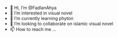 - 👋 Hi, I’m @FadlanAhya
- 👀 I’m interested in visual novel
- 🌱 I’m currently learning phyton
- 💞️ I’m looking to collaborate on islamic visual novel
- 📫 How to reach me ...

<!---
FadlanAhya/FadlanAhya is a ✨ special ✨ repository because its `README.md` (this file) appears on your GitHub profile.
You can click the Preview link to take a look at your changes.
--->
